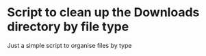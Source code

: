 # Script to clean up the Downloads directory by file type

Just a simple script to organise files by type